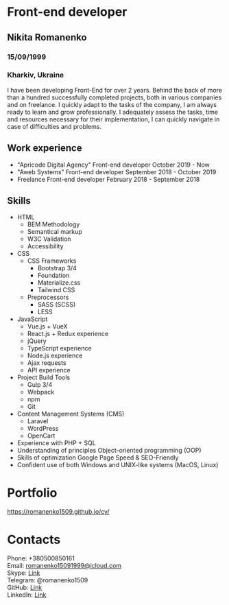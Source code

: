 Front-end developer
===================

Nikita Romanenko
----------------

### 15/09/1999

### Kharkiv, Ukraine

I have been developing Front-End for over 2 years. Behind the back of more than a hundred successfully completed projects, both in various companies and on freelance. I quickly adapt to the tasks of the company, I am always ready to learn and grow professionally. I adequately assess the tasks, time and resources necessary for their implementation, I can quickly navigate in case of difficulties and problems.

Work experience
---------------

-   "Apricode Digital Agency"
    Front-end developer
    October 2019 - Now
-   "Aweb Systems"
    Front-end developer
    September 2018 - October 2019
-   Freelance
    Front-end developer
    February 2018 - September 2018

Skills
------

-   HTML
    -   BEM Methodology
    -   Semantical markup
    -   W3C Validation
    -   Accessibility
-   CSS
    -   CSS Frameworks
        -   Bootstrap 3/4
        -   Foundation
        -   Materialize.css
        -   Tailwind CSS
    -   Preprocessors
        -   SASS (SCSS)
        -   LESS
-   JavaScript
    -   Vue.js + VueX
    -   React.js + Redux experience
    -   jQuery
    -   TypeScript experience
    -   Node.js experience
    -   Ajax requests
    -   API experience
-   Project Build Tools
    -   Gulp 3/4
    -   Webpack
    -   npm
    -   Git
-   Content Management Systems (CMS)
    -   Laravel
    -   WordPress
    -   OpenCart
-   Experience with PHP + SQL
-   Understanding of principles Object-oriented programming (OOP)
-   Skills of optimization Google Page Speed & SEO-Friendly
-   Confident use of both Windows and UNIX-like systems (MacOS, Linux)
# Portfolio
https://romanenko1509.github.io/cv/
# Contacts

Phone: +380500850161  
Email: romanenko15091999@icloud.com  
Skype: [Link](https://join.skype.com/invite/fAhLX2Kuntxu)  
Telegram: @romanenko1509  
GitHub: [Link](https://github.com/romanenko1509)  
LinkedIn: [Link](https://www.linkedin.com/in/romanenko1509/)  

